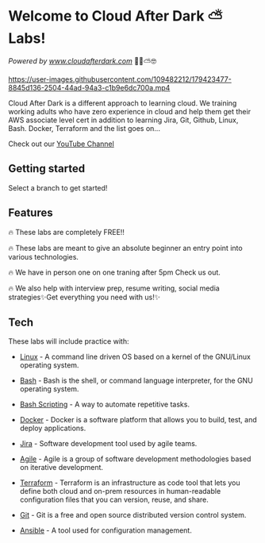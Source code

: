 # Welcome to Cloud After Dark ⛅️ Labs!
  _Powered by www.cloudafterdark.com_ 💪🏾⛅️🤓
 



https://user-images.githubusercontent.com/109482212/179423477-8845d136-2504-44ad-94a3-c1b9e6dc700a.mp4




Cloud After Dark is a different approach to learning cloud. We training working adults who have zero experience in cloud and help them get their AWS associate level cert in addition to learning Jira, Git, Github, Linux, Bash. Docker, Terraform and the list goes on...

Check out our [YouTube Channel]

## Getting started

Select a branch to get started!


## Features

🔥 These labs are completely FREE!!

🔥 These labs are meant to give an absolute beginner an entry point into various technologies.

🔥 We have in person one on one traning after 5pm Check us out.

🔥 We also help with interview prep, resume writing, social media strategies✨Get everything you need with us!✨

## Tech

These labs will include practice with:

- [Linux] - A command line driven OS based on a kernel of the GNU/Linux operating system.
- [Bash] - Bash is the shell, or command language interpreter, for the GNU operating system.
- [Bash Scripting] - A way to automate repetitive tasks.
- [Docker] - Docker is a software platform that allows you to build, test, and deploy applications.
- [Jira] - Software development tool used by agile teams.
- [Agile] - Agile is a group of software development methodologies based on iterative development.
- [Terraform] - Terraform is an infrastructure as code tool that lets you define both cloud and on-prem resources in human-readable configuration files that you can version, reuse, and share.
- [Git] - Git is a free and open source distributed version control system.
- [Ansible] - A tool used for configuration management.


   [Linux]: <https://www.linux.com/what-is-linux/>
   [YouTube Channel]: <https://www.youtube.com/channel/UCk7AYjHeMbSR7XWm0Zcqxbg>
   [Bash]: <https://www.gnu.org/software/bash/manual/html_node/What-is-Bash_003f.html>
   [Bash Scripting]: <https://linuxconfig.org/bash-scripting-tutorial-for-beginners>
   [Docker]: <https://www.docker.com/>
   [Jira]: <https://www.atlassian.com/software/jira?&aceid=&adposition=&adgroup=56999361780&campaign=1439934479&creative=542638230149&device=c&keyword=jira&matchtype=e&network=g&placement=&ds_kids=p34164036185&ds_e=GOOGLE&ds_eid=700000001558501&ds_e1=GOOGLE&gclid=CjwKCAjw5s6WBhA4EiwACGncZSlXVtIWdFIyINFom0FmKyhlIzS-wbNebB0DtKn7Fk0Bqm8ajV59QxoCGKoQAvD_BwE&gclsrc=aw.ds>
   [Agile]: <https://www.atlassian.com/agile>
   [Terraform]: <https://www.terraform.io/intro>
   [Git]: <https://git-scm.com/>
   [Ansible]: <https://www.ansible.com/>

 
